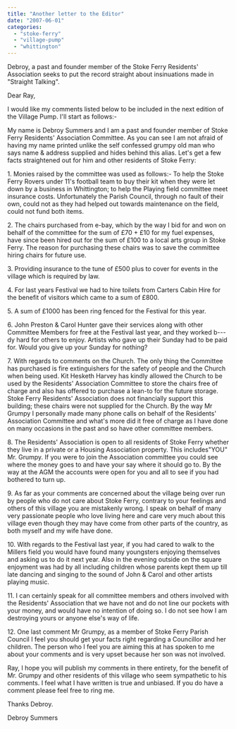 ```yaml
---
title: "Another letter to the Editor"
date: "2007-06-01"
categories: 
  - "stoke-ferry"
  - "village-pump"
  - "whittington"
---
```


Debroy, a past and founder member of the Stoke Ferry Residents' Association seeks to put the record straight about insinuations made in "Straight Talking".

Dear Ray,

I would like my comments listed below to be included in the next edition of the Village Pump. I'll start as follows:-

My name is Debroy Summers and I am a past and founder member of Stoke Ferry Residents' Association Committee. As you can see I am not afraid of having my name printed unlike the self confessed grumpy old man who says name & address supplied and hides behind this alias. Let's get a few facts straightened out for him and other residents of Stoke Ferry:

1\. Monies raised by the committee was used as follows:- To help the Stoke Ferry Rovers under 11's football team to buy their kit when they were let down by a business in Whittington; to help the Playing field committee meet insurance costs. Unfortunately the Parish Council, through no fault of their own, could not as they had helped out towards maintenance on the field, could not fund both items.

2\. The chairs purchased from e-bay, which by the way I bid for and won on behalf of the committee for the sum of £70 + £10 for my fuel expenses, have since been hired out for the sum of £100 to a local arts group in Stoke Ferry. The reason for purchasing these chairs was to save the committee hiring chairs for future use.

3\. Providing insurance to the tune of £500 plus to cover for events in the village which is required by law.

4\. For last years Festival we had to hire toilets from Carters Cabin Hire for the benefit of visitors which came to a sum of £800.

5\. A sum of £1000 has been ring fenced for the Festival for this year.

6\. John Preston & Carol Hunter gave their services along with other Committee Members for free at the Festival last year, and they worked b---dy hard for others to enjoy. Artists who gave up their Sunday had to be paid for. Would you give up your Sunday for nothing?

7\. With regards to comments on the Church. The only thing the Committee has purchased is fire extinguishers for the safety of people and the Church when being used. Kit Hesketh Harvey has kindly allowed the Church to be used by the Residents' Association Committee to store the chairs free of charge and also has offered to purchase a lean-to for the future storage. Stoke Ferry Residents' Association does not financially support this building; these chairs were not supplied for the Church. By the way Mr Grumpy I personally made many phone calls on behalf of the Residents' Association Committee and what's more did it free of charge as I have done on many occasions in the past and so have other committee members.

8\. The Residents' Association is open to all residents of Stoke Ferry whether they live in a private or a Housing Association property. This includes"YOU" Mr. Grumpy. If you were to join the Association committee you could see where the money goes to and have your say where it should go to. By the way at the AGM the accounts were open for you and all to see if you had bothered to turn up.

9\. As far as your comments are concerned about the village being over run by people who do not care about Stoke Ferry, contrary to your feelings and others of this village you are mistakenly wrong. I speak on behalf of many very passionate people who love living here and care very much about this village even though they may have come from other parts of the country, as both myself and my wife have done.

10\. With regards to the Festival last year, if you had cared to walk to the Millers field you would have found many youngsters enjoying themselves and asking us to do it next year. Also in the evening outside on the square enjoyment was had by all including children whose parents kept them up till late dancing and singing to the sound of John & Carol and other artists playing music.

11\. I can certainly speak for all committee members and others involved with the Residents' Association that we have not and do not line our pockets with your money, and would have no intention of doing so. I do not see how I am destroying yours or anyone else's way of life.

12\. One last comment Mr Grumpy, as a member of Stoke Ferry Parish Council I feel you should get your facts right regarding a Councillor and her children. The person who I feel you are aiming this at has spoken to me about your comments and is very upset because her son was not involved.

Ray, I hope you will publish my comments in there entirety, for the benefit of Mr. Grumpy and other residents of this village who seem sympathetic to his comments. I feel what I have written is true and unbiased. If you do have a comment please feel free to ring me.

Thanks Debroy.

Debroy Summers
